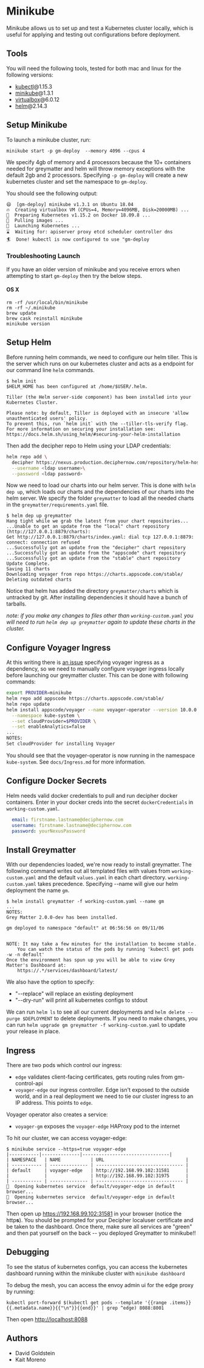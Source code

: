 # Minikube

Minikube allows us to set up and test a Kubernetes cluster locally, which is useful for applying and testing out configurations before deployment.

## Tools

You will need the following tools, tested for both mac and linux for the following versions:

- [kubectl](https://kubernetes.io/docs/tasks/tools/install-kubectl/)@1.15.3
- [minikube](https://kubernetes.io/docs/tasks/tools/install-minikube/)@1.3.1
- [virtualbox](https://www.virtualbox.org/wiki/Downloads)@6.0.12
- [helm](https://github.com/helm/helm/releases)@2.14.3

## Setup Minikube

To launch a minikube cluster, run:

```console
minikube start -p gm-deploy  --memory 4096 --cpus 4
```

We specify 4gb of memory and 4 processors because the 10+ containers needed for greymatter and helm will throw memory exceptions with the default 2gb and 2 processors. Specifying `-p gm-deploy` will create a new kubernetes cluster and set the namespace to `gm-deploy`.

You should see the following output:

```console
😄  [gm-deploy] minikube v1.3.1 on Ubuntu 18.04
🔥  Creating virtualbox VM (CPUs=4, Memory=4096MB, Disk=20000MB) ...
🐳  Preparing Kubernetes v1.15.2 on Docker 18.09.8 ...
🚜  Pulling images ...
🚀  Launching Kubernetes ...
⌛  Waiting for: apiserver proxy etcd scheduler controller dns
🏄  Done! kubectl is now configured to use "gm-deploy
```

### Troubleshooting Launch

If you have an older version of minikube and you receive errors when attempting to start `gm-deploy` then try the below steps.

#### OS X

```console
rm -rf /usr/local/bin/minikube
rm -rf ~/.minikube
brew update
brew cask reinstall minikube
minikube version
```

## Setup Helm

Before running helm commands, we need to configure our helm tiller. This is the server which runs on our kubernetes cluster and acts as a endpoint for our command line `helm` commands.

```console
$ helm init
$HELM_HOME has been configured at /home/$USER/.helm.

Tiller (the Helm server-side component) has been installed into your Kubernetes Cluster.

Please note: by default, Tiller is deployed with an insecure 'allow unauthenticated users' policy.
To prevent this, run `helm init` with the --tiller-tls-verify flag.
For more information on securing your installation see: https://docs.helm.sh/using_helm/#securing-your-helm-installation
```

Then add the decipher repo to Helm using your LDAP credentials:

```sh
helm repo add \
  decipher https://nexus.production.deciphernow.com/repository/helm-hosted \
  --username <ldap username>\
  --password <ldap password>
```

Now we need to load our charts into our helm server. This is done with `helm dep up`, which loads our charts and the dependencies of our charts into the helm server. We specify the folder `greymatter` to load all the needed charts in the `greymatter/requirements.yaml` file.

```console
$ helm dep up greymatter
Hang tight while we grab the latest from your chart repositories...
...Unable to get an update from the "local" chart repository (http://127.0.0.1:8879/charts):
Get http://127.0.0.1:8879/charts/index.yaml: dial tcp 127.0.0.1:8879: connect: connection refused
...Successfully got an update from the "decipher" chart repository
...Successfully got an update from the "appscode" chart repository
...Successfully got an update from the "stable" chart repository
Update Complete.
Saving 11 charts
Downloading voyager from repo https://charts.appscode.com/stable/
Deleting outdated charts
```

Notice that helm has added the directory `greymatter/charts` which is untracked by git. After installing dependencies it should have a bunch of tarballs.

*note: if you make any changes to files other than `working-custom.yaml` you will need to run `helm dep up greymatter` again to update these charts in the cluster.*

## Configure Voyager Ingress

At this writing there is [an issue](https://github.com/appscode/voyager/issues/1415) specifying voyager ingress as a dependency, so we need to manually configure voyager ingress locally before launching our greymatter cluster. This can be done with following commands:

```sh
export PROVIDER=minikube
helm repo add appscode https://charts.appscode.com/stable/
helm repo update
helm install appscode/voyager --name voyager-operator --version 10.0.0 \
  --namespace kube-system \
  --set cloudProvider=$PROVIDER \
  --set enableAnalytics=false
...
NOTES:
Set cloudProvider for installing Voyager
```

You should see that the voyager-operator is now running in the namespace `kube-system`. See `docs/Ingress.md` for more information.

## Configure Docker Secrets

Helm needs valid docker credentials to pull and run decipher docker containers. Enter in your docker creds into the secret `dockerCredentials` in `working-custom.yaml`.

```yaml
  email: firstname.lastname@deciphernow.com
  username: firstname.lastname@deciphernow.com
  password: yourNexusPassword
```

## Install Greymatter

With our dependencies loaded, we're now ready to install greymatter. The following command writes out all templated files with values from `working-custom.yaml` and the default `values.yaml` in each chart directory. `working-custom.yaml` takes precedence. Specifying --name will give our helm deployment the name `gm`.

```console
$ helm install greymatter -f working-custom.yaml --name gm
...
NOTES:
Grey Matter 2.0.0-dev has been installed.

gm deployed to namespace "default" at 06:56:56 on 09/11/06


NOTE: It may take a few minutes for the installation to become stable.
    You can watch the status of the pods by running 'kubectl get pods -w -n default'
Once the environment has spun up you will be able to view Grey Matter's Dashboard at:
    https://.*/services/dashboard/latest/
```

We also have the option to specify:

- "--replace" will replace an existing deployment
- "--dry-run" will print all kubernetes configs to stdout

We can run `helm ls` to see all our current deployments and `helm delete --purge $DEPLOYMENT` to delete deployments. If you need to make changes, you can run `helm upgrade gm greymatter -f working-custom.yaml` to update your release in place.

## Ingress

There are two pods which control our ingress:

- `edge` validates client-facing certificates, gets routing rules from gm-control-api
- `voyager-edge` our ingress controller. Edge isn't exposed to the outside world, and in a real deployment we need to tie our cluster ingress to an IP address. This points to `edge`.

Voyager operator also creates a service:

- `voyager-gm` exposes the `voyager-edge` HAProxy pod to the internet

To hit our cluster, we can access voyager-edge:

```console
$ minikube service --https=true voyager-edge
|-----------|--------------|--------------------------------|
| NAMESPACE   | NAME           | URL                              |
| ----------- | -------------- | -------------------------------- |
| default     | voyager-edge   | http://192.168.99.102:31581      |
|             |                | http://192.168.99.102:31975      |
| ----------- | -------------- | -------------------------------- |
🎉  Opening kubernetes service  default/voyager-edge in default browser...
🎉  Opening kubernetes service  default/voyager-edge in default browser...
```

Then open up <https://192.168.99.102:31581> in your browser (notice the http**s**). You should be prompted for your Decipher localuser certificate and be taken to the dashboard. Once there, make sure all services are "green" and then pat yourself on the back -- you deployed Greymatter to minikube!!

## Debugging

To see the status of kubernetes configs, you can access the kubernetes dashboard running within the minikube cluster with `minikube dashboard`

To debug the mesh, you can access the envoy admin ui for the edge proxy by running:

```console
kubectl port-forward $(kubectl get pods --template '{{range .items}}{{.metadata.name}}{{"\n"}}{{end}}' | grep ^edge) 8088:8001
```

Then open <http://localhost:8088>

## Authors

- David Goldstein
- Kait Moreno
